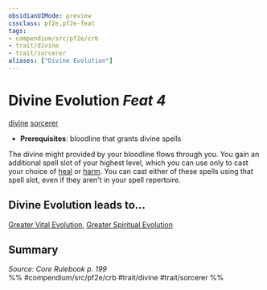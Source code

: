 ```yaml
---
obsidianUIMode: preview
cssclass: pf2e,pf2e-feat
tags:
- compendium/src/pf2e/crb
- trait/divine
- trait/sorcerer
aliases: ["Divine Evolution"]
---
```

# Divine Evolution  *Feat 4*  
[divine](divine.md "Divine Tradition Trait")  [sorcerer](Reference/Rules/Traits/sorcerer.md "Sorcerer Class Trait")  

- **Prerequisites**: bloodline that grants divine spells

The divine might provided by your bloodline flows through you. You gain an additional spell slot of your highest level, which you can use only to cast your choice of [heal](heal.md) or [harm](harm.md). You can cast either of these spells using that spell slot, even if they aren't in your spell repertoire.

## Divine Evolution leads to...

[Greater Vital Evolution](greater-vital-evolution.md), [Greater Spiritual Evolution](greater-spiritual-evolution-apg.md)

## Summary

*Source: Core Rulebook p. 199*  
%% #compendium/src/pf2e/crb #trait/divine #trait/sorcerer %%